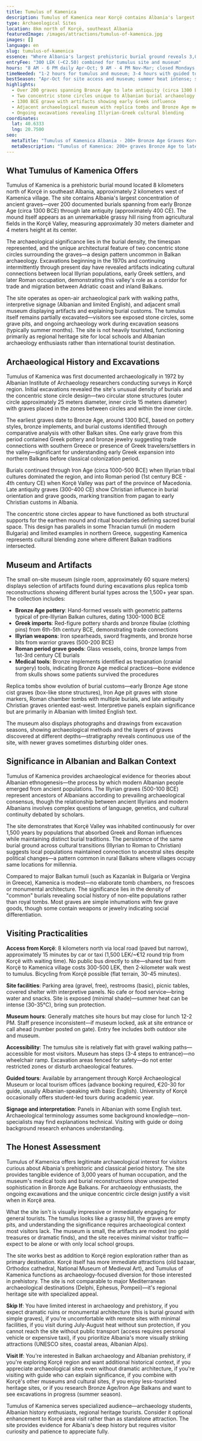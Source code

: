 ```yaml
---
title: Tumulus of Kamenica
description: Tumulus of Kamenica near Korçë contains Albania's largest prehistoric burial complex with over 200 graves spanning Bronze Age to late antiquity (circa 1300 BCE - 400 CE), featuring two concentric stone circles, artifacts from Greek and Illyrian cultures, and adjacent archaeological museum displaying burial customs, cranial surgery tools, and grave goods from 3,000 years of occupation in southeast Albania's strategic Korçë Valley.
type: Archaeological Sites
location: 8km north of Korçë, southeast Albania
featuredImage: /images/attractions/tumulus-of-kamenica.jpg
images: []
language: en
slug: tumulus-of-kamenica
essence: "Where Albania's largest prehistoric burial ground reveals 3,000 years of Balkan funeral customs through over 200 graves and unique concentric stone circles"
entryFee: "300 LEK (~€2.50) combined for tumulus site and museum"
hours: "8 AM - 6 PM daily Apr-Oct; 9 AM - 4 PM Nov-Mar; closed Mondays in winter"
timeNeeded: "1-2 hours for tumulus and museum; 3-4 hours with guided tour"
bestSeason: "Apr-Oct for site access and museum; summer heat intense; spring and autumn comfortable"
highlights:
  - Over 200 graves spanning Bronze Age to late antiquity (circa 1300 BCE - 400 CE)
  - Two concentric stone circles unique to Albanian burial archaeology
  - 1300 BCE grave with artifacts showing early Greek influence
  - Adjacent archaeological museum with replica tombs and Bronze Age medical tools
  - Ongoing excavations revealing Illyrian-Greek cultural blending
coordinates:
  lat: 40.6333
  lng: 20.7500
seo:
  metaTitle: "Tumulus of Kamenica Albania - 200+ Bronze Age Graves Korçë Valley"
  metaDescription: "Tumulus of Kamenica: 200+ graves Bronze Age to late antiquity, two concentric stone circles, 1300 BCE Greek artifacts. 8km from Korçë. Museum 300 LEK. Apr-Oct season."
---
```


## What Tumulus of Kamenica Offers

Tumulus of Kamenica is a prehistoric burial mound located 8 kilometers north of Korçë in southeast Albania, approximately 2 kilometers west of Kamenica village. The site contains Albania's largest concentration of ancient graves—over 200 documented burials spanning from early Bronze Age (circa 1300 BCE) through late antiquity (approximately 400 CE). The mound itself appears as an unremarkable grassy hill rising from agricultural fields in the Korçë Valley, measuring approximately 30 meters diameter and 4 meters height at its center.

The archaeological significance lies in the burial density, the timespan represented, and the unique architectural feature of two concentric stone circles surrounding the graves—a design pattern uncommon in Balkan archaeology. Excavations beginning in the 1970s and continuing intermittently through present day have revealed artifacts indicating cultural connections between local Illyrian populations, early Greek settlers, and later Roman occupation, demonstrating this valley's role as a corridor for trade and migration between Adriatic coast and inland Balkans.

The site operates as open-air archaeological park with walking paths, interpretive signage (Albanian and limited English), and adjacent small museum displaying artifacts and explaining burial customs. The tumulus itself remains partially excavated—visitors see exposed stone circles, some grave pits, and ongoing archaeology work during excavation seasons (typically summer months). The site is not heavily touristed, functioning primarily as regional heritage site for local schools and Albanian archaeology enthusiasts rather than international tourist destination.

## Archaeological History and Excavations

Tumulus of Kamenica was first documented archaeologically in 1972 by Albanian Institute of Archaeology researchers conducting surveys in Korçë region. Initial excavations revealed the site's unusual density of burials and the concentric stone circle design—two circular stone structures (outer circle approximately 25 meters diameter, inner circle 15 meters diameter) with graves placed in the zones between circles and within the inner circle.

The earliest graves date to Bronze Age, around 1300 BCE, based on pottery styles, bronze implements, and burial customs identified through comparative analysis with other Balkan sites. One early grave from this period contained Greek pottery and bronze jewelry suggesting trade connections with southern Greece or presence of Greek travelers/settlers in the valley—significant for understanding early Greek expansion into northern Balkans before classical colonization period.

Burials continued through Iron Age (circa 1000-500 BCE) when Illyrian tribal cultures dominated the region, and into Roman period (1st century BCE - 4th century CE) when Korçë Valley was part of the province of Macedonia. Late antiquity graves (300-400 CE) show Christian influence in burial orientation and grave goods, marking transition from pagan to early Christian customs in Albania.

The concentric stone circles appear to have functioned as both structural supports for the earthen mound and ritual boundaries defining sacred burial space. This design has parallels in some Thracian tumuli (in modern Bulgaria) and limited examples in northern Greece, suggesting Kamenica represents cultural blending zone where different Balkan traditions intersected.

## Museum and Artifacts

The small on-site museum (single room, approximately 60 square meters) displays selection of artifacts found during excavations plus replica tomb reconstructions showing different burial types across the 1,500+ year span. The collection includes:

- **Bronze Age pottery**: Hand-formed vessels with geometric patterns typical of pre-Illyrian Balkan cultures, dating 1300-1000 BCE
- **Greek imports**: Red-figure pottery shards and bronze fibulae (clothing pins) from 6th-5th century BCE, demonstrating trade connections
- **Illyrian weapons**: Iron spearheads, sword fragments, and bronze horse bits from warrior graves (500-200 BCE)
- **Roman period grave goods**: Glass vessels, coins, bronze lamps from 1st-3rd century CE burials
- **Medical tools**: Bronze implements identified as trepanation (cranial surgery) tools, indicating Bronze Age medical practices—bone evidence from skulls shows some patients survived the procedures

Replica tombs show evolution of burial customs—early Bronze Age stone cist graves (box-like stone structures), Iron Age pit graves with stone markers, Roman chamber tombs with multiple burials, and late antiquity Christian graves oriented east-west. Interpretive panels explain significance but are primarily in Albanian with limited English text.

The museum also displays photographs and drawings from excavation seasons, showing archaeological methods and the layers of graves discovered at different depths—stratigraphy reveals continuous use of the site, with newer graves sometimes disturbing older ones.

## Significance in Albanian and Balkan Context

Tumulus of Kamenica provides archaeological evidence for theories about Albanian ethnogenesis—the process by which modern Albanian people emerged from ancient populations. The Illyrian graves (500-100 BCE) represent ancestors of Albanians according to prevailing archaeological consensus, though the relationship between ancient Illyrians and modern Albanians involves complex questions of language, genetics, and cultural continuity debated by scholars.

The site demonstrates that Korçë Valley was inhabited continuously for over 1,500 years by populations that absorbed Greek and Roman influences while maintaining distinct burial traditions. The persistence of the same burial ground across cultural transitions (Illyrian to Roman to Christian) suggests local populations maintained connection to ancestral sites despite political changes—a pattern common in rural Balkans where villages occupy same locations for millennia.

Compared to major Balkan tumuli (such as Kazanlak in Bulgaria or Vergina in Greece), Kamenica is modest—no elaborate tomb chambers, no frescoes or monumental architecture. The significance lies in the density of "common" burials revealing social history of non-elite populations rather than royal tombs. Most graves are simple inhumations with few grave goods, though some contain weapons or jewelry indicating social differentiation.

## Visiting Practicalities

**Access from Korçë**: 8 kilometers north via local road (paved but narrow), approximately 15 minutes by car or taxi (1,500 LEK/~€12 round trip from Korçë with waiting time). No public bus directly to site—shared taxi from Korçë to Kamenica village costs 300-500 LEK, then 2-kilometer walk west to tumulus. Bicycling from Korçë possible (flat terrain, 30-45 minutes).

**Site facilities**: Parking area (gravel, free), restrooms (basic), picnic tables, covered shelter with interpretive panels. No cafe or food service—bring water and snacks. Site is exposed (minimal shade)—summer heat can be intense (30-35°C), bring sun protection.

**Museum hours**: Generally matches site hours but may close for lunch 12-2 PM. Staff presence inconsistent—if museum locked, ask at site entrance or call ahead (number posted on gate). Entry fee includes both outdoor site and museum.

**Accessibility**: The tumulus site is relatively flat with gravel walking paths—accessible for most visitors. Museum has steps (3-4 steps to entrance)—no wheelchair ramp. Excavation areas fenced for safety—do not enter restricted zones or disturb archaeological features.

**Guided tours**: Available by arrangement through Korçë Archaeological Museum or local tourism offices (advance booking required, €20-30 for guide, usually Albanian-speaking with basic English). University of Korçë occasionally offers student-led tours during academic year.

**Signage and interpretation**: Panels in Albanian with some English text. Archaeological terminology assumes some background knowledge—non-specialists may find explanations technical. Visiting with guide or doing background research enhances understanding.

## The Honest Assessment

Tumulus of Kamenica offers legitimate archaeological interest for visitors curious about Albania's prehistoric and classical period history. The site provides tangible evidence of 3,000 years of human occupation, and the museum's medical tools and burial reconstructions show unexpected sophistication in Bronze Age Balkans. For archaeology enthusiasts, the ongoing excavations and the unique concentric circle design justify a visit when in Korçë area.

What the site isn't is visually impressive or immediately engaging for general tourists. The tumulus looks like a grassy hill, the graves are empty pits, and understanding the significance requires archaeological context most visitors lack. The museum is small, the artifacts are modest (no gold treasures or dramatic finds), and the site receives minimal visitor traffic—expect to be alone or with only local school groups.

The site works best as addition to Korçë region exploration rather than as primary destination. Korçë itself has more immediate attractions (old bazaar, Orthodox cathedral, National Museum of Medieval Art), and Tumulus of Kamenica functions as archaeology-focused diversion for those interested in prehistory. The site is not comparable to major Mediterranean archaeological destinations (Delphi, Ephesus, Pompeii)—it's regional heritage site with specialized appeal.

**Skip If**: You have limited interest in archaeology and prehistory, if you expect dramatic ruins or monumental architecture (this is burial ground with simple graves), if you're uncomfortable with remote sites with minimal facilities, if you visit during July-August heat without sun protection, if you cannot reach the site without public transport (access requires personal vehicle or expensive taxi), if you prioritize Albania's more visually striking attractions (UNESCO sites, coastal areas, Albanian Alps).

**Visit If**: You're interested in Balkan archaeology and Albanian prehistory, if you're exploring Korçë region and want additional historical context, if you appreciate archaeological sites even without dramatic architecture, if you're visiting with guide who can explain significance, if you combine with Korçë's other museums and cultural sites, if you enjoy less-touristed heritage sites, or if you research Bronze Age/Iron Age Balkans and want to see excavations in progress (summer season).

Tumulus of Kamenica serves specialized audience—archaeology students, Albanian history enthusiasts, regional heritage tourists. Consider it optional enhancement to Korçë area visit rather than as standalone attraction. The site provides evidence for Albania's deep history but requires visitor curiosity and patience to appreciate fully.
